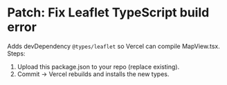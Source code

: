 # Patch: Fix Leaflet TypeScript build error
Adds devDependency `@types/leaflet` so Vercel can compile MapView.tsx.
Steps:
1) Upload this package.json to your repo (replace existing).
2) Commit → Vercel rebuilds and installs the new types.
